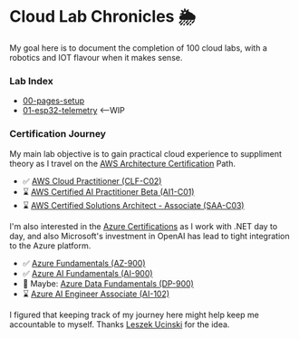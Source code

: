 # Cloud Lab Chronicles 🌦
My goal here is to document the completion of 100 cloud labs, with a robotics and IOT flavour when it makes sense.

### Lab Index
- [00-pages-setup](https://github.com/matthewww/cloud-lab-chronicles/blob/main/docs/labs/00-pages-setup.md)
- [01-esp32-telemetry](https://github.com/matthewww/cloud-lab-chronicles/blob/main/docs/labs/01-esp32-telemetry.md) <--WIP

### Certification Journey
My main lab objective is to gain practical cloud experience to suppliment theory as I travel on the [AWS Architecture Certification](https://d1.awsstatic.com/training-and-certification/docs/AWS_certification_paths.pdf) Path. 
- ✅ [AWS Cloud Practitioner (CLF-C02)](https://aws.amazon.com/certification/certified-cloud-practitioner/) 
- ⌛ [AWS Certified AI Practitioner Beta (AI1-C01)](https://aws.amazon.com/certification/certified-ai-practitioner/)
- ⌛ [AWS Certified Solutions Architect - Associate (SAA-C03)](https://aws.amazon.com/certification/certified-solutions-architect-associate/)

I'm also interested in the [Azure Certifications](https://query.prod.cms.rt.microsoft.com/cms/api/am/binary/RE2PjDI) as I work with .NET day to day, and also Microsoft's investment in OpenAI has lead to tight integration to the Azure platform.
- ✅ [Azure Fundamentals (AZ-900)](https://learn.microsoft.com/en-us/credentials/certifications/azure-fundamentals/) 
- ✅ [Azure AI Fundamentals (AI-900)](https://learn.microsoft.com/en-us/credentials/certifications/azure-ai-fundamentals/)
- 🤔 Maybe: [Azure Data Fundamentals (DP-900)](https://learn.microsoft.com/en-us/credentials/certifications/azure-data-fundamentals/)
- ⌛ [Azure AI Engineer Associate (AI-102)](https://learn.microsoft.com/en-us/credentials/certifications/azure-ai-engineer/)

I figured that keeping track of my journey here might help keep me accountable to myself. Thanks [Leszek Ucinski](https://github.com/LesUski/100-Days-in-Cloud/tree/main) for the idea.


